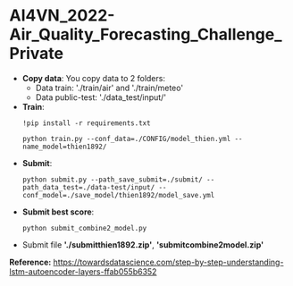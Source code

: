 # AI4VN_2022-Air_Quality_Forecasting_Challenge_Private

- **Copy data**: You copy data to 2 folders:
    - Data train: './train/air' and './train/meteo'
    - Data public-test: './data_test/input/'
- **Train**:
    ```
    !pip install -r requirements.txt
    ```
    ```
    python train.py --conf_data=./CONFIG/model_thien.yml --name_model=thien1892/
    ```
- **Submit**:
    ```
    python submit.py --path_save_submit=./submit/ --path_data_test=./data-test/input/ --conf_model=./save_model/thien1892/model_save.yml
    ```
- **Submit best score**:
    ```
    python submit_combine2_model.py
    ```
- Submit file **'./submitthien1892.zip'**, **'submitcombine2model.zip'**

**Reference:**
https://towardsdatascience.com/step-by-step-understanding-lstm-autoencoder-layers-ffab055b6352